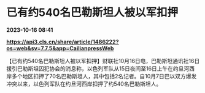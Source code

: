 # 已有约540名巴勒斯坦人被以军扣押

**2023-10-16 08:41**

**https://api3.cls.cn/share/article/1486222?os=web&sv=7.7.5&app=CailianpressWeb**

【已有约540名巴勒斯坦人被以军扣押】财联社10月16日电，巴勒斯坦通讯社16日援引巴勒斯坦囚犯协会的消息称，以色列军队从15日夜间至16日上午在约旦河西岸多个地区扣押了70名巴勒斯坦人，其中包括2名记者。自10月7日巴以双方爆发冲突以来，以色列军队在约旦河西岸扣押了约540名巴勒斯坦人。